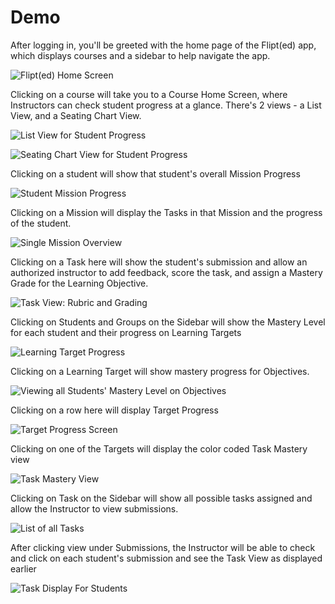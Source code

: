 # Demo

After logging in, you'll be greeted with the home page of the Flipt\(ed\) app, which displays courses and a sidebar to help navigate the app.

![Flipt\(ed\) Home Screen](.gitbook/assets/image.png)

Clicking on a course will take you to a Course Home Screen, where Instructors can check student progress at a glance. There's 2 views - a List View, and a Seating Chart View.

 

![List View for Student Progress](.gitbook/assets/image%20%289%29.png)

![Seating Chart View for Student Progress](.gitbook/assets/image%20%284%29.png)

Clicking on a student will show that student's overall Mission Progress

![Student Mission Progress](.gitbook/assets/image%20%282%29.png)

Clicking on a Mission will display the Tasks in that Mission and the progress of the student.

![Single Mission Overview](.gitbook/assets/image%20%285%29.png)

Clicking on a Task here will show the student's submission and allow an authorized instructor to add feedback, score the task, and assign a Mastery Grade for the Learning Objective.

![Task View: Rubric and Grading](.gitbook/assets/image%20%2811%29.png)

Clicking on Students and Groups on the Sidebar will show the Mastery Level for each student and their progress on Learning Targets

![Learning Target Progress](.gitbook/assets/image%20%2812%29.png)

Clicking on a Learning Target will show mastery progress for Objectives.

![Viewing all Students&apos; Mastery Level on Objectives](.gitbook/assets/image%20%287%29.png)

Clicking on a row here will display Target Progress

![Target Progress Screen](.gitbook/assets/image%20%286%29.png)



Clicking on one of the Targets will display the color coded Task Mastery view

![Task Mastery View](.gitbook/assets/image%20%288%29.png)



Clicking on Task on the Sidebar will show all possible tasks assigned and allow the Instructor to view submissions.

![List of all Tasks](.gitbook/assets/image%20%283%29.png)

After clicking view under Submissions, the Instructor will be able to check and click on each student's submission and see the Task View as displayed earlier

![Task Display For Students](.gitbook/assets/image%20%2810%29.png)





